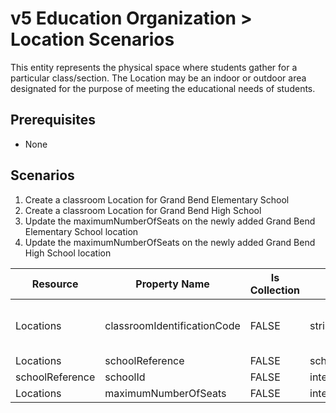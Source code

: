 # v5 Education Organization > Location Scenarios

This entity represents the physical space where students gather for a particular
class/section. The Location may be an indoor or outdoor area designated for the
purpose of meeting the educational needs of students.

## Prerequisites

- None

## Scenarios

1. Create a classroom Location for Grand Bend Elementary School
2. Create a classroom Location for Grand Bend High School
3. Update the maximumNumberOfSeats on the newly added Grand Bend Elementary
   School location
4. Update the maximumNumberOfSeats on the newly added Grand Bend High
   School location

| Resource        | Property Name               | Is Collection | Data Type       | Required / Optional | Scenario 1 <br/>POST                       | Scenario 2 <br/>POST                       | Scenario 3 <br/>PUT                        | Scenario 4 <br/>PUT                        |
| --------------- | --------------------------- | ------------- | --------------- | ------------------- | ------------------------------------------ | ------------------------------------------ | ------------------------------------------ | ------------------------------------------ |
| Locations       | classroomIdentificationCode | FALSE         | string          | REQUIRED            | \["501" if possible <br/>\| system value\] | \["901" if possible <br/>\| system value\] | \["501" if possible <br/>\| system value\] | \["901" if possible <br/>\| system value\] |
| Locations       | schoolReference             | FALSE         | schoolReference | REQUIRED            |                                            |                                            |                                            |                                            |
| schoolReference | schoolId                    | FALSE         | integer         | REQUIRED            | 255901107                                  | 255901001                                  | 255901107                                  | 255901001                                  |
| Locations       | maximumNumberOfSeats        | FALSE         | integer         | REQUIRED            | 22                                         | 22                                         | **20**                                     | **18**                                     |

